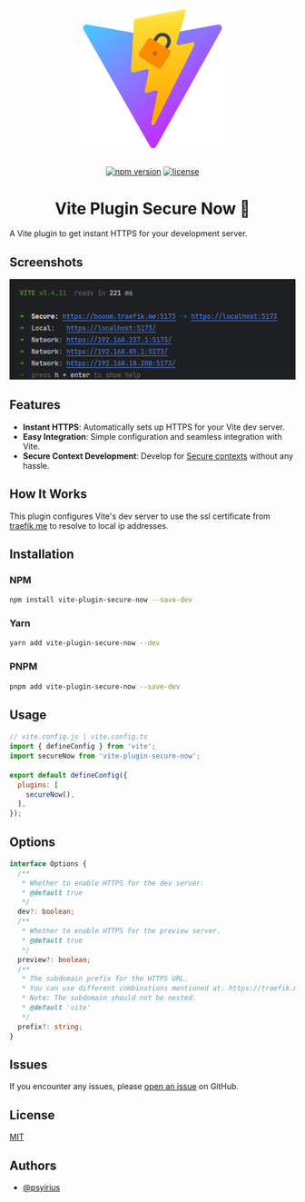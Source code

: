 # 

<div align="center">
  <picture>
    <source media="(prefers-color-scheme: dark)" srcset="https://github.com/psyirius/vite-plugin-secure-now/raw/main/assets/images/logo.svg">
    <img alt="Vite Plugin Secure Now" src="https://github.com/psyirius/vite-plugin-secure-now/raw/main/assets/images/logo.svg" width="256px">
  </picture>
</div>

###

<div align="center">

[![npm version](https://img.shields.io/npm/v/vite-plugin-secure-now.svg?style=flat-square)](https://www.npmjs.com/package/vite-plugin-secure-now)
[![license](https://img.shields.io/npm/l/vite-plugin-secure-now.svg?style=flat-square)](https://github.com/psyirius/vite-plugin-secure-now/blob/main/LICENSE)

</div>

<h1 align="center">Vite Plugin Secure Now 🎉</h1>

A Vite plugin to get instant HTTPS for your development server.

## Screenshots

![Vite Console](https://github.com/psyirius/vite-plugin-secure-now/raw/main/assets/images/screenshot-0.png)

## Features

- **Instant HTTPS**: Automatically sets up HTTPS for your Vite dev server.
- **Easy Integration**: Simple configuration and seamless integration with Vite.
- **Secure Context Development**: Develop for [Secure contexts](https://developer.mozilla.org/en-US/docs/Web/Security/Secure_Contexts) without any hassle.

## How It Works

This plugin configures Vite's dev server to use the ssl certificate from [traefik.me](https://traefik.me/) to resolve to local ip addresses.

## Installation

### NPM

```sh
npm install vite-plugin-secure-now --save-dev
```

### Yarn

```sh
yarn add vite-plugin-secure-now --dev
```

### PNPM

```sh
pnpm add vite-plugin-secure-now --save-dev
```

## Usage

```js
// vite.config.js | vite.config.ts
import { defineConfig } from 'vite';
import secureNow from 'vite-plugin-secure-now';

export default defineConfig({
  plugins: [
    secureNow(),
  ],
});
```

## Options

```ts
interface Options {
  /**
   * Whether to enable HTTPS for the dev server.
   * @default true
   */
  dev?: boolean;
  /**
   * Whether to enable HTTPS for the preview server.
   * @default true
   */
  preview?: boolean;
  /**
   * The subdomain prefix for the HTTPS URL.
   * You can use different combinations mentioned at: https://traefik.me/
   * Note: The subdomain should not be nested.
   * @default 'vite'
   */
  prefix?: string;
}
```

## Issues

If you encounter any issues, please [open an issue](https://github.com/psyirius/vite-plugin-secure-now/issues) on GitHub.

## License

[MIT](https://choosealicense.com/licenses/mit/)

## Authors

- [@psyirius](https://www.github.com/psyirius)

